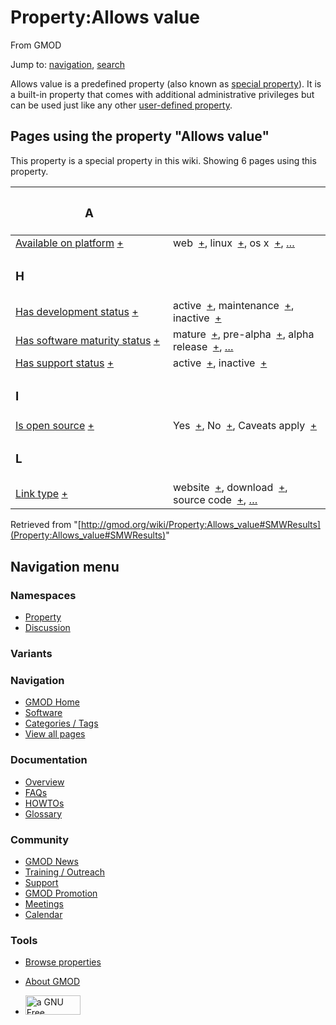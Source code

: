 <div id="mw-page-base" class="noprint">

</div>

<div id="mw-head-base" class="noprint">

</div>

<div id="content" class="mw-body" role="main">

<span id="top"></span>

<div id="mw-js-message" style="display:none;">

</div>



# <span dir="auto">Property:Allows value</span>

<div id="bodyContent">

<div id="siteSub">

From GMOD

</div>

<div id="contentSub">

</div>

<div id="jump-to-nav" class="mw-jump">

Jump to: [navigation](#mw-navigation), [search](#p-search)

</div>

<div id="mw-content-text">

<div class="smw-pa-property-predefined-intro">

Allows value is a predefined property (also known as <a
href="https://www.semantic-mediawiki.org/wiki/Help:Special_properties"
class="external text" rel="nofollow">special property</a>). It is a
built-in property that comes with additional administrative privileges
but can be used just like any other
<a href="https://www.semantic-mediawiki.org/wiki/Property"
class="external text" rel="nofollow">user-defined property</a>.

</div>

  
<span id="SMWResults"></span>

<div id="mw-pages">

## Pages using the property "Allows value"

This property is a special property in this wiki. Showing 6 pages using
this property.

<table style="width: 100%; ">
<colgroup>
<col style="width: 50%" />
<col style="width: 50%" />
</colgroup>
<thead>
<tr class="header">
<th class="smwpropname"><h3 id="a">A</h3></th>
<th></th>
</tr>
</thead>
<tbody>
<tr class="odd">
<td class="smwpropname"><a href="Property:Available_on_platform"
title="Property:Available on platform">Available on platform</a> <span
class="smwbrowse"><a
href="Special:Browse/Property:Available-20on-20platform"
title="Special:Browse/Property:Available-20on-20platform">+</a></span></td>
<td class="smwprops">web  <span class="smwsearch"><a
href="Special:SearchByProperty/Allows-20value/web"
title="Special:SearchByProperty/Allows-20value/web">+</a></span>,
linux  <span class="smwsearch"><a
href="Special:SearchByProperty/Allows-20value/linux"
title="Special:SearchByProperty/Allows-20value/linux">+</a></span>, os
x  <span class="smwsearch"><a
href="Special:SearchByProperty/Allows-20value/os-20x"
title="Special:SearchByProperty/Allows-20value/os-20x">+</a></span>, <a
href="Special:PageProperty/Property:Available_on_platform::Allows_value"
title="Special:PageProperty/Property:Available on platform::Allows value">…</a></td>
</tr>
<tr class="even">
<td class="smwpropname"><h3 id="h">H</h3></td>
<td></td>
</tr>
<tr class="odd">
<td class="smwpropname"><a href="Property:Has_development_status"
title="Property:Has development status">Has development status</a> <span
class="smwbrowse"><a
href="Special:Browse/Property:Has-20development-20status"
title="Special:Browse/Property:Has-20development-20status">+</a></span></td>
<td class="smwprops">active  <span class="smwsearch"><a
href="Special:SearchByProperty/Allows-20value/active"
title="Special:SearchByProperty/Allows-20value/active">+</a></span>,
maintenance  <span class="smwsearch"><a
href="Special:SearchByProperty/Allows-20value/maintenance"
title="Special:SearchByProperty/Allows-20value/maintenance">+</a></span>,
inactive  <span class="smwsearch"><a
href="Special:SearchByProperty/Allows-20value/inactive"
title="Special:SearchByProperty/Allows-20value/inactive">+</a></span></td>
</tr>
<tr class="even">
<td class="smwpropname"><a href="Property:Has_software_maturity_status"
title="Property:Has software maturity status">Has software maturity
status</a> <span class="smwbrowse"><a
href="Special:Browse/Property:Has-20software-20maturity-20status"
title="Special:Browse/Property:Has-20software-20maturity-20status">+</a></span></td>
<td class="smwprops">mature  <span class="smwsearch"><a
href="Special:SearchByProperty/Allows-20value/mature"
title="Special:SearchByProperty/Allows-20value/mature">+</a></span>,
pre-alpha  <span class="smwsearch"><a
href="Special:SearchByProperty/Allows-20value/pre-2Dalpha"
title="Special:SearchByProperty/Allows-20value/pre-2Dalpha">+</a></span>,
alpha release  <span class="smwsearch"><a
href="Special:SearchByProperty/Allows-20value/alpha-20release"
title="Special:SearchByProperty/Allows-20value/alpha-20release">+</a></span>,
<a
href="Special:PageProperty/Property:Has_software_maturity_status::Allows_value"
title="Special:PageProperty/Property:Has software maturity status::Allows value">…</a></td>
</tr>
<tr class="odd">
<td class="smwpropname"><a href="Property:Has_support_status"
title="Property:Has support status">Has support status</a> <span
class="smwbrowse"><a
href="Special:Browse/Property:Has-20support-20status"
title="Special:Browse/Property:Has-20support-20status">+</a></span></td>
<td class="smwprops">active  <span class="smwsearch"><a
href="Special:SearchByProperty/Allows-20value/active"
title="Special:SearchByProperty/Allows-20value/active">+</a></span>,
inactive  <span class="smwsearch"><a
href="Special:SearchByProperty/Allows-20value/inactive"
title="Special:SearchByProperty/Allows-20value/inactive">+</a></span></td>
</tr>
<tr class="even">
<td class="smwpropname"><h3 id="i">I</h3></td>
<td></td>
</tr>
<tr class="odd">
<td class="smwpropname"><a href="Property:Is_open_source"
title="Property:Is open source">Is open source</a> <span
class="smwbrowse"><a href="Special:Browse/Property:Is-20open-20source"
title="Special:Browse/Property:Is-20open-20source">+</a></span></td>
<td class="smwprops">Yes  <span class="smwsearch"><a
href="Special:SearchByProperty/Allows-20value/Yes"
title="Special:SearchByProperty/Allows-20value/Yes">+</a></span>,
No  <span class="smwsearch"><a
href="Special:SearchByProperty/Allows-20value/No"
title="Special:SearchByProperty/Allows-20value/No">+</a></span>, Caveats
apply  <span class="smwsearch"><a
href="Special:SearchByProperty/Allows-20value/Caveats-20apply"
title="Special:SearchByProperty/Allows-20value/Caveats-20apply">+</a></span></td>
</tr>
<tr class="even">
<td class="smwpropname"><h3 id="l">L</h3></td>
<td></td>
</tr>
<tr class="odd">
<td class="smwpropname"><a href="Property:Link_type"
title="Property:Link type">Link type</a> <span class="smwbrowse"><a
href="Special:Browse/Property:Link-20type"
title="Special:Browse/Property:Link-20type">+</a></span></td>
<td class="smwprops">website  <span class="smwsearch"><a
href="Special:SearchByProperty/Allows-20value/website"
title="Special:SearchByProperty/Allows-20value/website">+</a></span>,
download  <span class="smwsearch"><a
href="Special:SearchByProperty/Allows-20value/download"
title="Special:SearchByProperty/Allows-20value/download">+</a></span>,
source code  <span class="smwsearch"><a
href="Special:SearchByProperty/Allows-20value/source-20code"
title="Special:SearchByProperty/Allows-20value/source-20code">+</a></span>,
<a href="Special:PageProperty/Property:Link_type::Allows_value"
title="Special:PageProperty/Property:Link type::Allows value">…</a></td>
</tr>
</tbody>
</table>

</div>

</div>

<div class="printfooter">

Retrieved from
"[http://gmod.org/wiki/Property:Allows_value#SMWResults](Property:Allows_value#SMWResults)"

</div>

<div id="catlinks" class="catlinks catlinks-allhidden">

</div>

<div class="visualClear">

</div>

</div>

</div>

<div id="mw-navigation">

## Navigation menu

<div id="mw-head">



<div id="left-navigation">

<div id="p-namespaces" class="vectorTabs" role="navigation"
aria-labelledby="p-namespaces-label">

### Namespaces

- <span id="ca-nstab-property">[Property](Property:Allows_value)</span>
- <span id="ca-talk"><a
  href="http://gmod.org/mediawiki/index.php?title=Property_talk:Allows_value&amp;action=edit&amp;redlink=1"
  accesskey="t"
  title="Discussion about the content page [t]">Discussion</a></span>

</div>

<div id="p-variants" class="vectorMenu emptyPortlet" role="navigation"
aria-labelledby="p-variants-label">

### 

### Variants[](#)

<div class="menu">

</div>

</div>

</div>

<div id="right-navigation">





</div>



</div>

</div>

</div>

<div id="mw-panel">

<div id="p-logo" role="banner">

<a href="Main_Page"
style="background-image: url(../images/GMOD-cogs.png);"
title="Visit the main page"></a>

</div>

<div id="p-Navigation" class="portal" role="navigation"
aria-labelledby="p-Navigation-label">

### Navigation

<div class="body">

- <span id="n-GMOD-Home">[GMOD Home](Main_Page)</span>
- <span id="n-Software">[Software](GMOD_Components)</span>
- <span id="n-Categories-.2F-Tags">[Categories /
  Tags](Categories)</span>
- <span id="n-View-all-pages">[View all pages](Special:AllPages)</span>

</div>

</div>

<div id="p-Documentation" class="portal" role="navigation"
aria-labelledby="p-Documentation-label">

### Documentation

<div class="body">

- <span id="n-Overview">[Overview](Overview)</span>
- <span id="n-FAQs">[FAQs](Category:FAQ)</span>
- <span id="n-HOWTOs">[HOWTOs](Category:HOWTO)</span>
- <span id="n-Glossary">[Glossary](Glossary)</span>

</div>

</div>

<div id="p-Community" class="portal" role="navigation"
aria-labelledby="p-Community-label">

### Community

<div class="body">

- <span id="n-GMOD-News">[GMOD News](GMOD_News)</span>
- <span id="n-Training-.2F-Outreach">[Training /
  Outreach](Training_and_Outreach)</span>
- <span id="n-Support">[Support](Support)</span>
- <span id="n-GMOD-Promotion">[GMOD Promotion](GMOD_Promotion)</span>
- <span id="n-Meetings">[Meetings](Meetings)</span>
- <span id="n-Calendar">[Calendar](Calendar)</span>

</div>

</div>

<div id="p-tb" class="portal" role="navigation"
aria-labelledby="p-tb-label">

### Tools

<div class="body">


- <span id="t-smwbrowselink"><a href="Special:Browse/Property:Allows_value" rel="smw-browse">Browse
  properties</a></span>


</div>

</div>

</div>

</div>

<div id="footer" role="contentinfo">

- <span id="footer-places-about">[About
  GMOD](GMOD:About "GMOD:About")</span>

<!-- -->

- <span id="footer-copyrightico">[<img src="http://www.gnu.org/graphics/gfdl-logo-small.png" width="88"
  height="31" alt="a GNU Free Documentation License" />](http://www.gnu.org/licenses/fdl-1.3.html)</span>




</div>
